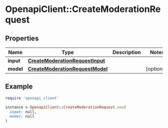 # OpenapiClient::CreateModerationRequest

## Properties

| Name | Type | Description | Notes |
| ---- | ---- | ----------- | ----- |
| **input** | [**CreateModerationRequestInput**](CreateModerationRequestInput.md) |  |  |
| **model** | [**CreateModerationRequestModel**](CreateModerationRequestModel.md) |  | [optional] |

## Example

```ruby
require 'openapi_client'

instance = OpenapiClient::CreateModerationRequest.new(
  input: null,
  model: null
)
```

